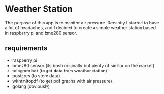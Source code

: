 # Weather Station

The purpose of this app is to monitor air pressure. Recently I started to have a lot of headaches, and I decided to create a simple weather station based in raspberry pi and bme280 sensor.

## requirements
- raspberry pi
- bme280 sensor (its bosh originally but plenty of similar on the market)
- telegram bot (to get data from weather station)
- postgres (to store data)
- wkhtmltopdf (to get pdf graphs with air pressure)
- golang (obviously)
